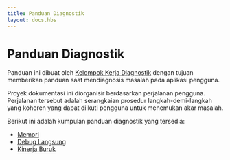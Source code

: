 ```yaml
---
title: Panduan Diagnostik
layout: docs.hbs
---
```


# Panduan Diagnostik

Panduan ini dibuat oleh [Kelompok Kerja Diagnostik][] dengan tujuan memberikan panduan saat mendiagnosis masalah pada aplikasi pengguna.

Proyek dokumentasi ini diorganisir berdasarkan perjalanan pengguna. Perjalanan tersebut adalah serangkaian prosedur langkah-demi-langkah yang koheren yang dapat diikuti pengguna untuk menemukan akar masalah.

Berikut ini adalah kumpulan panduan diagnostik yang tersedia:

* [Memori](/en/docs/guides/diagnostics/memory)
* [Debug Langsung](/en/docs/guides/diagnostics/live-debugging)
* [Kinerja Buruk](/en/docs/guides/diagnostics/poor-performance)

[Kelompok Kerja Diagnostik]: https://github.com/nodejs/diagnostics
